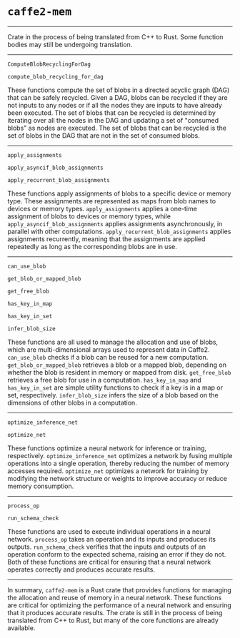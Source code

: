 # `caffe2-mem`

---

Crate in the process of being translated from C++
to Rust. Some function bodies may still be
undergoing translation.

---

`ComputeBlobRecyclingForDag`

`compute_blob_recycling_for_dag`

These functions compute the set of blobs in
a directed acyclic graph (DAG) that can be safely
recycled. Given a DAG, blobs can be recycled if
they are not inputs to any nodes or if all the
nodes they are inputs to have already been
executed. The set of blobs that can be recycled is
determined by iterating over all the nodes in the
DAG and updating a set of "consumed blobs" as
nodes are executed. The set of blobs that can be
recycled is the set of blobs in the DAG that are
not in the set of consumed blobs.

---

`apply_assignments`

`apply_asyncif_blob_assignments`

`apply_recurrent_blob_assignments`

These functions apply assignments of blobs to
a specific device or memory type. These
assignments are represented as maps from blob
names to devices or memory
types. `apply_assignments` applies a one-time
assignment of blobs to devices or memory types,
while `apply_asyncif_blob_assignments` applies
assignments asynchronously, in parallel with other
computations. `apply_recurrent_blob_assignments`
applies assignments recurrently, meaning that the
assignments are applied repeatedly as long as the
corresponding blobs are in use.

---

`can_use_blob`

`get_blob_or_mapped_blob`

`get_free_blob`

`has_key_in_map`

`has_key_in_set`

`infer_blob_size`

These functions are all used to manage the
allocation and use of blobs, which are
multi-dimensional arrays used to represent data in
Caffe2. `can_use_blob` checks if a blob can be
reused for a new
computation. `get_blob_or_mapped_blob` retrieves
a blob or a mapped blob, depending on whether the
blob is resident in memory or mapped from
disk. `get_free_blob` retrieves a free blob for
use in a computation. `has_key_in_map` and
`has_key_in_set` are simple utility functions to
check if a key is in a map or set,
respectively. `infer_blob_size` infers the size of
a blob based on the dimensions of other blobs in
a computation.

---

`optimize_inference_net`

`optimize_net`

These functions optimize a neural network for
inference or training,
respectively. `optimize_inference_net` optimizes
a network by fusing multiple operations into
a single operation, thereby reducing the number of
memory accesses required. `optimize_net` optimizes
a network for training by modifying the network
structure or weights to improve accuracy or reduce
memory consumption.

---

`process_op`

`run_schema_check`

These functions are used to execute individual
operations in a neural network. `process_op` takes
an operation and its inputs and produces its
outputs. `run_schema_check` verifies that the
inputs and outputs of an operation conform to the
expected schema, raising an error if they do
not. Both of these functions are critical for
ensuring that a neural network operates correctly
and produces accurate results.

---

In summary, `caffe2-mem` is a Rust crate that
provides functions for managing the allocation and
reuse of memory in a neural network. These
functions are critical for optimizing the
performance of a neural network and ensuring that
it produces accurate results. The crate is still
in the process of being translated from C++ to
Rust, but many of the core functions are already
available.
